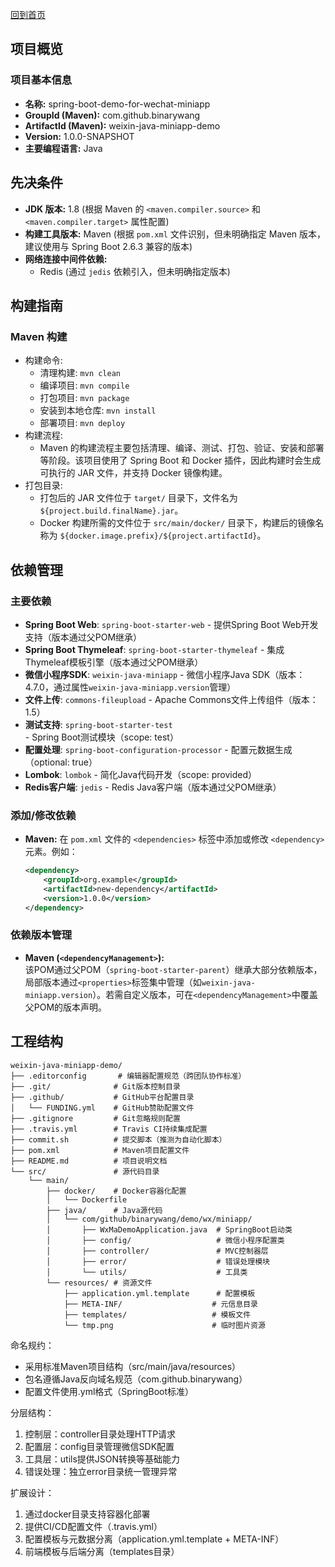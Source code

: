 [回到首页](../README.md)

## 项目概览
### 项目基本信息
- **名称:** spring-boot-demo-for-wechat-miniapp
- **GroupId (Maven):** com.github.binarywang
- **ArtifactId (Maven):** weixin-java-miniapp-demo
- **Version:** 1.0.0-SNAPSHOT
- **主要编程语言:** Java

## 先决条件
- **JDK 版本:** 1.8 (根据 Maven 的 `<maven.compiler.source>` 和 `<maven.compiler.target>` 属性配置)
- **构建工具版本:** Maven (根据 `pom.xml` 文件识别，但未明确指定 Maven 版本，建议使用与 Spring Boot 2.6.3 兼容的版本)
- **网络连接中间件依赖:**
  - Redis (通过 `jedis` 依赖引入，但未明确指定版本)

## 构建指南
### Maven 构建
- 构建命令:
    - 清理构建: `mvn clean`
    - 编译项目: `mvn compile`
    - 打包项目: `mvn package`
    - 安装到本地仓库: `mvn install`
    - 部署项目: `mvn deploy`
- 构建流程: 
    - Maven 的构建流程主要包括清理、编译、测试、打包、验证、安装和部署等阶段。该项目使用了 Spring Boot 和 Docker 插件，因此构建时会生成可执行的 JAR 文件，并支持 Docker 镜像构建。
- 打包目录: 
    - 打包后的 JAR 文件位于 `target/` 目录下，文件名为 `${project.build.finalName}.jar`。
    - Docker 构建所需的文件位于 `src/main/docker/` 目录下，构建后的镜像名称为 `${docker.image.prefix}/${project.artifactId}`。

## 依赖管理
### 主要依赖
- **Spring Boot Web**: `spring-boot-starter-web` - 提供Spring Boot Web开发支持（版本通过父POM继承）
- **Spring Boot Thymeleaf**: `spring-boot-starter-thymeleaf` - 集成Thymeleaf模板引擎（版本通过父POM继承）
- **微信小程序SDK**: `weixin-java-miniapp` - 微信小程序Java SDK（版本：4.7.0，通过属性`weixin-java-miniapp.version`管理）
- **文件上传**: `commons-fileupload` - Apache Commons文件上传组件（版本：1.5）
- **测试支持**: `spring-boot-starter-test` - Spring Boot测试模块（scope: test）
- **配置处理**: `spring-boot-configuration-processor` - 配置元数据生成（optional: true）
- **Lombok**: `lombok` - 简化Java代码开发（scope: provided）
- **Redis客户端**: `jedis` - Redis Java客户端（版本通过父POM继承）

### 添加/修改依赖
- **Maven:** 在 `pom.xml` 文件的 `<dependencies>` 标签中添加或修改 `<dependency>` 元素。例如：
  ```xml
  <dependency>
      <groupId>org.example</groupId>
      <artifactId>new-dependency</artifactId>
      <version>1.0.0</version>
  </dependency>
  ```

### 依赖版本管理
- **Maven (`<dependencyManagement>`):**  
  该POM通过父POM（`spring-boot-starter-parent`）继承大部分依赖版本，局部版本通过`<properties>`标签集中管理（如`weixin-java-miniapp.version`）。若需自定义版本，可在`<dependencyManagement>`中覆盖父POM的版本声明。



## 工程结构

```text
weixin-java-miniapp-demo/
├── .editorconfig       # 编辑器配置规范（跨团队协作标准）
├── .git/              # Git版本控制目录
├── .github/           # GitHub平台配置目录
│   └── FUNDING.yml    # GitHub赞助配置文件
├── .gitignore         # Git忽略规则配置
├── .travis.yml        # Travis CI持续集成配置
├── commit.sh          # 提交脚本（推测为自动化脚本）
├── pom.xml            # Maven项目配置文件
├── README.md          # 项目说明文档
└── src/               # 源代码目录
    └── main/
        ├── docker/    # Docker容器化配置
        │   └── Dockerfile
        ├── java/      # Java源代码
        │   └── com/github/binarywang/demo/wx/miniapp/
        │       ├── WxMaDemoApplication.java  # SpringBoot启动类
        │       ├── config/                   # 微信小程序配置类
        │       ├── controller/               # MVC控制器层
        │       ├── error/                    # 错误处理模块
        │       └── utils/                    # 工具类
        └── resources/ # 资源文件
            ├── application.yml.template      # 配置模板
            ├── META-INF/                    # 元信息目录
            ├── templates/                   # 模板文件
            └── tmp.png                      # 临时图片资源
```

命名规约：
- 采用标准Maven项目结构（src/main/java/resources）
- 包名遵循Java反向域名规范（com.github.binarywang）
- 配置文件使用.yml格式（SpringBoot标准）

分层结构：
1. 控制层：controller目录处理HTTP请求
2. 配置层：config目录管理微信SDK配置
3. 工具层：utils提供JSON转换等基础能力
4. 错误处理：独立error目录统一管理异常

扩展设计：
1. 通过docker目录支持容器化部署
2. 提供CI/CD配置文件（.travis.yml）
3. 配置模板与元数据分离（application.yml.template + META-INF）
4. 前端模板与后端分离（templates目录）